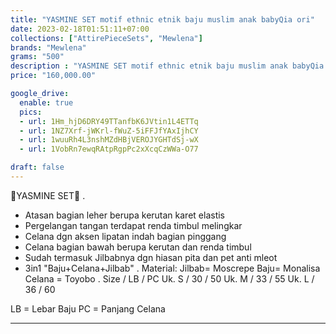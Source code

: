 ```yaml
---
title: "YASMINE SET motif ethnic etnik baju muslim anak babyQia ori"
date: 2023-02-18T01:51:11+07:00
collections: ["AttirePieceSets", "Mewlena"]
brands: "Mewlena"
grams: "500"
description : "YASMINE SET motif ethnic etnik baju muslim anak babyQia ori"
price: "160,000.00"

google_drive:
  enable: true
  pics:
  - url: 1Hm_hjD6DRY49TTanfbK6JVtin1L4ETTq
  - url: 1NZ7Xrf-jWKrl-fWuZ-5iFFJfYAxIjhCY
  - url: 1wuuRh4L3nshMZdHBjVEROJYGHTdSj-wX
  - url: 1VobRn7ewqRAtpRgpPc2xXcqCzWWa-O77

draft: false
---
```


🎀YASMINE SET🎀
.
* Atasan bagian leher berupa kerutan karet elastis
* Pergelangan tangan terdapat renda timbul melingkar
* Celana dgn aksen lipatan indah bagian pinggang
* Celana bagian bawah berupa kerutan dan renda timbul
* Sudah termasuk Jilbabnya dgn hiasan pita dan pet anti mleot
* 3in1 "Baju+Celana+Jilbab"
.
Material: 
Jilbab= Moscrepe
Baju= Monalisa
Celana = Toyobo
.
Size / LB / PC
Uk. S / 30 / 50
Uk. M / 33 / 55
Uk. L / 36 / 60

LB = Lebar Baju
PC = Panjang Celana

-----------

     
